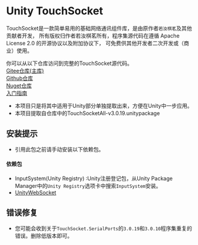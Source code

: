 # Unity TouchSocket

TouchSocket是一款简单易用的基础网络通讯组件库，是由原作者`若汝棋茗`及其他贡献者开发，
所有版权归作者若汝棋茗所有，程序集源代码在遵循 Apache License 2.0 的开源协议以及附加协议下，
可免费供其他开发者二次开发或（商业）使用。

你可以从以下仓库访问到完整的TouchSocket源代码。  
[Gitee仓库(主库)](https://gitee.com/rrqm_home/touchsocket)  
[Github仓库](https://github.com/RRQM/TouchSocket)  
[Nuget仓库](https://www.nuget.org/profiles/rrqm)  
[入门指南](https://touchsocket.net/)

+ 本项目只是将其中适用于Unity部分单独提取出来，方便在Unity中一步应用。
+ 本项目提取自仓库中的TouchSocketAll-v3.0.19.unitypackage

## 安装提示

[//]: # (+ 本项目需要从Github中拉取依赖包，请保障Unity可以访问Github，具体可参考[Unity Package Manager无法下载github包的问题]&#40;https://blog.csdn.net/qq_39940718/article/details/133345656&#41;)

[//]: # (和[解决Unity网络问题]&#40;https://docs.unity.cn/cn/2020.3/Manual/upm-config-network.html&#41;)

[//]: # (。  )

+ 引用此包之前请手动安装以下依赖包。

#### 依赖包

+ InputSystem(Unity Registry) :Unity注册登记包，从Unity Package Manager中的`Unity Registry`选项卡中搜索`InputSystem`安装。
+ [UnityWebSocket](https://github.com/psygames/UnityWebSocket)

## 错误修复

+ 您可能会收到关于`TouchSocket.SerialPorts`的`3.0.19`和`3.0.10`程序集重复的错误。删除低版本即可。
